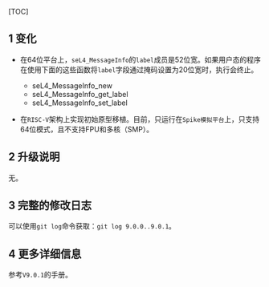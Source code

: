 [TOC]

## 1 变化

* 在64位平台上，`seL4_MessageInfo`的`label`成员是52位宽。如果用户态的程序在使用下面的这些函数将`label`字段通过掩码设置为20位宽时，执行会终止。

    - seL4_MessageInfo_new
    - seL4_MessageInfo_get_label
    - seL4_MessageInfo_set_label

* 在`RISC-V`架构上实现初始原型移植。目前，只运行在`Spike模拟平台`上，只支持64位模式，且不支持FPU和多核（SMP）。

## 2 升级说明

无。

## 3 完整的修改日志

可以使用`git log`命令获取：`git log 9.0.0..9.0.1`。

## 4 更多详细信息

参考`V9.0.1`的手册。